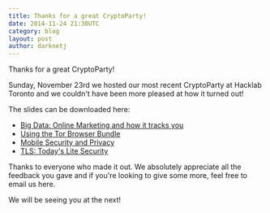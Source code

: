 ```yaml
---
title: Thanks for a great CryptoParty!
date: 2014-11-24 21:30UTC
category: blog
layout: post
author: darknetj
---
```

Thanks for a great CryptoParty!

Sunday, November 23rd we hosted our
most recent CryptoParty at Hacklab Toronto and
we couldn't have been more pleased at how it
turned out! 

The slides can be downloaded here:

* [Big Data: Online Marketing and how it tracks you](../files/Toronto_Cryptoparty_Big_Data.pdf)
* [Using the Tor Browser Bundle](../files/Toronto_Cryptoparty_Tor_Browser.pdf)
* [Mobile Security and Privacy](../files/Toronto_Cryptoparty_Mobile_Privacy.pdf)
* [TLS: Today's Lite Security](../files/Toronto_Cryptoparty_TLS_TodaysLiteSecurity.pdf)

Thanks to everyone who made it out. We absolutely
appreciate all the feedback you gave and if
you're looking to give some more, feel free to
email us here.

We will be seeing you at the next!
